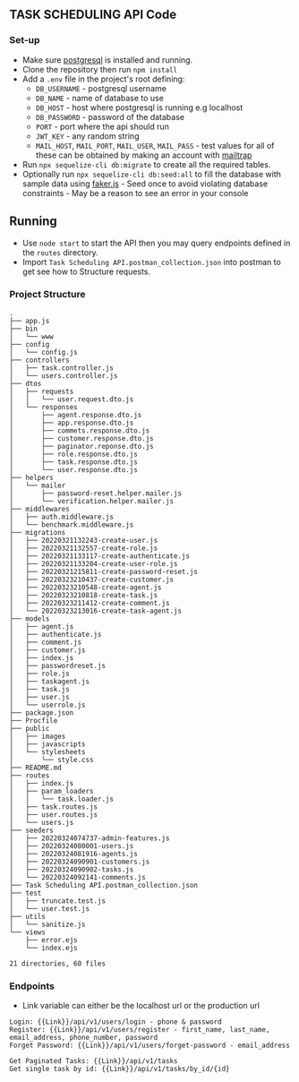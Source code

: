 ## TASK SCHEDULING API Code

### Set-up

* Make sure [postgresql](https://www.postgresql.org/) is installed
  and running.
* Clone the repository then run `npm install`
* Add a `.env` file in the project's root defining:
    - `DB_USERNAME` - postgresql username
    - `DB_NAME` - name of database to use
    - `DB_HOST` - host where postgresql is running  e.g localhost
    - `DB_PASSWORD` - password of the database
    * `PORT` - port where the api should run
    * `JWT_KEY` - any random string
    * `MAIL_HOST`, `MAIL_PORT`, `MAIL_USER`, `MAIL_PASS` - test values for
      all of these can be obtained by making an account
      with [mailtrap](https://mailtrap.io/inboxes)
* Run `npx sequelize-cli db:migrate` to create all the required tables.
* Optionally run `npx sequelize-cli db:seed:all` to fill the database with
  sample data using [faker.js](https://github.com/marak/Faker.js/) - Seed once to avoid violating database constraints - May be a reason to see an error in your console

## Running

* Use `node start` to start the API then you may query endpoints defined
  in the `routes` directory.
* Import `Task Scheduling API.postman_collection.json` into postman to get see how to Structure
  requests.

### Project Structure

```
.
├── app.js
├── bin
│   └── www
├── config
│   └── config.js
├── controllers
│   ├── task.controller.js
│   └── users.controller.js
├── dtos
│   ├── requests
│   │   └── user.request.dto.js
│   └── responses
│       ├── agent.response.dto.js
│       ├── app.response.dto.js
│       ├── commets.response.dto.js
│       ├── customer.response.dto.js
│       ├── paginator.reponse.dto.js
│       ├── role.response.dto.js
│       ├── task.response.dto.js
│       └── user.response.dto.js
├── helpers
│   └── mailer
│       ├── password-reset.helper.mailer.js
│       └── verification.helper.mailer.js
├── middlewares
│   ├── auth.middleware.js
│   └── benchmark.middleware.js
├── migrations
│   ├── 20220321132243-create-user.js
│   ├── 20220321132557-create-role.js
│   ├── 20220321133117-create-authenticate.js
│   ├── 20220321133204-create-user-role.js
│   ├── 20220321215811-create-password-reset.js
│   ├── 20220323210437-create-customer.js
│   ├── 20220323210548-create-agent.js
│   ├── 20220323210818-create-task.js
│   ├── 20220323211412-create-comment.js
│   └── 20220323213016-create-task-agent.js
├── models
│   ├── agent.js
│   ├── authenticate.js
│   ├── comment.js
│   ├── customer.js
│   ├── index.js
│   ├── passwordreset.js
│   ├── role.js
│   ├── taskagent.js
│   ├── task.js
│   ├── user.js
│   └── userrole.js
├── package.json
├── Procfile
├── public
│   ├── images
│   ├── javascripts
│   └── stylesheets
│       └── style.css
├── README.md
├── routes
│   ├── index.js
│   ├── param_loaders
│   │   └── task.loader.js
│   ├── task.routes.js
│   ├── user.routes.js
│   └── users.js
├── seeders
│   ├── 20220324074737-admin-features.js
│   ├── 20220324080001-users.js
│   ├── 20220324081916-agents.js
│   ├── 20220324090901-customers.js
│   ├── 20220324090902-tasks.js
│   └── 20220324092141-comments.js
├── Task Scheduling API.postman_collection.json
├── test
│   ├── truncate.test.js
│   └── user.test.js
├── utils
│   └── sanitize.js
└── views
    ├── error.ejs
    └── index.ejs

21 directories, 60 files

```

### Endpoints


* Link variable can either be the localhost url or the production url
```
Login: {{Link}}/api/v1/users/login - phone & password
Register: {{Link}}/api/v1/users/register - first_name, last_name, email_address, phone_number, password
Forget Password: {{Link}}/api/v1/users/forget-password - email_address

Get Paginated Tasks: {{Link}}/api/v1/tasks
Get single task by id: {{Link}}/api/v1/tasks/by_id/{id}
```